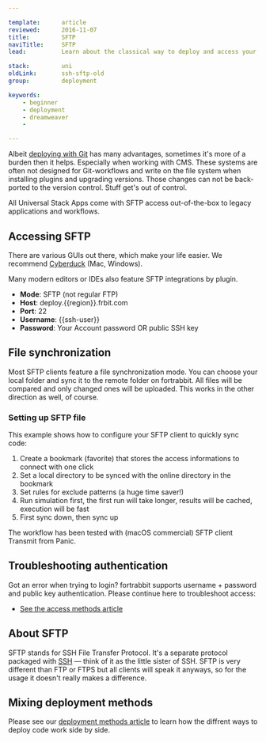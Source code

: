 ```yaml
---

template:      article
reviewed:      2016-11-07
title:         SFTP
naviTitle:     SFTP
lead:          Learn about the classical way to deploy and access your App on fortrabbit.

stack:         uni
oldLink:       ssh-sftp-old
group:         deployment

keywords:
    - beginner
    - deployment
    - dreamweaver
    - 

---
```


Albeit [deploying with Git](git-deployment) has many advantages, sometimes it's more of a burden then it helps. Especially when working with CMS. These systems are often not designed for Git-workflows and write on the file system when installing plugins and upgrading versions. Those changes can not be back-ported to the version control. Stuff get's out of control.

All Universal Stack Apps come with SFTP access out-of-the-box to legacy applications and workflows.


## Accessing SFTP

There are various GUIs out there, which make your life easier. We recommend [Cyberduck](https://cyberduck.io/) (Mac, Windows).

<!-- TODO: Describe configuration of Cyberduck connection with example -->

Many modern editors or IDEs also feature SFTP integrations by plugin.

* **Mode**: SFTP (not regular FTP)
* **Host**: deploy.{{region}}.frbit.com
* **Port**: 22
* **Username**: {{ssh-user}}
* **Password**: Your Account password OR public SSH key


## File synchronization

Most SFTP clients feature a file synchronization mode. You can choose your local folder and sync it to the remote folder on fortrabbit. All files will be compared and only changed ones will be uploaded. This works in the other direction as well, of course.

### Setting up SFTP file

This example shows how to configure your SFTP client to quickly sync code:

1. Create a bookmark (favorite) that stores the access informations to connect with one click
2. Set a local directory to be synced with the online directory in the bookmark
3. Set rules for exclude patterns (a huge time saver!)
4. Run simulation first, the first run will take longer, results will be cached, execution will be fast
5. First sync down, then sync up

The workflow has been tested with (macOS commercial) SFTP client Transmit from Panic. 


## Troubleshooting authentication

Got an error when trying to login? fortrabbit supports username + password and public key authentication. Please continue here to troubleshoot access:

* [See the access methods article](/access-methods)


## About SFTP

SFTP stands for SSH File Transfer Protocol. It's a separate protocol packaged with [SSH]([SSH](ssh-uni)) — think of it as the little sister of SSH. SFTP is very different than FTP or FTPS but all clients will speak it anyways, so for the usage it doesn't really makes a difference.

## Mixing deployment methods

Please see our [deployment methods article](deployment-methods-uni) to learn how the diffrent ways to deploy code work side by side.




